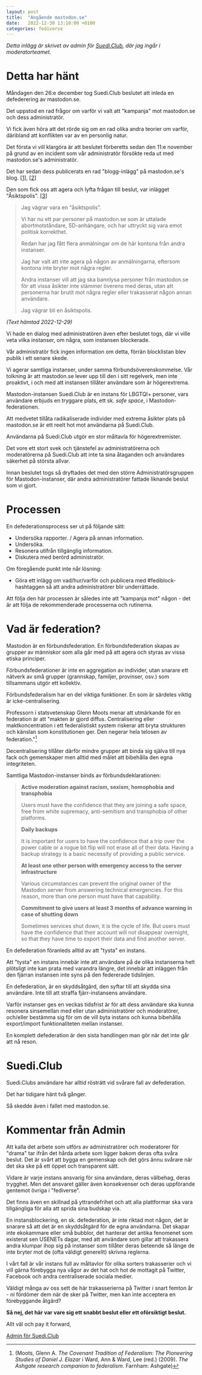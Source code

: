 ```yaml
---
layout: post
title:  "Angående mastodon.se"
date:   2022-12-30 13:10:00 +0100
categories: fediverse
---
```


*Detta inlägg är skrivet av admin för [Suedi.Club](4), där jag ingår i moderatorteamet.*
<!--more-->

# Detta har hänt

Måndagen den 26:e december tog Suedi.Club beslutet att inleda en defederering av mastodon.se.

Det uppstod en rad frågor om varför vi valt att "kampanja" mot mastodon.se och dess administratör.

Vi fick även höra att det rörde sig om en rad olika andra teorier om varför, däribland att konflikten var av en personlig natur.

Det första vi vill klargöra är att beslutet förberetts sedan den 11:e november på grund av en incident som vår administratör försökte reda ut med mastodon.se's administratör.

Det har sedan dess publicerats en rad "blogg-inlägg" på mastodon.se's blog. [[1]], [[2]]

Den som fick oss att agera och lyfta frågan till beslut, var inlägget "Åsiktspolis". [[3]]

>Jag vägrar vara en “åsiktspolis”.
>
>Vi har nu ett par personer på mastodon.se som är uttalade abortmotståndare, SD-anhängare, och har uttryckt sig vara emot politisk korrekthet.
>
>Redan har jag fått flera anmälningar om de här kontona från andra instanser.
>
>Jag har valt att inte agera på någon av anmälningarna, eftersom kontona inte bryter mot några regler.
>
>Andra instanser vill att jag ska bannlysa personer från mastodon.se för att vissa åsikter inte stämmer överens med deras, utan att personerna har brutit mot några regler eller trakasserat någon annan användare.
>
>Jag vägrar bli en åsiktspolis.

*(Text hämtad 2022-12-29)*

Vi hade en dialog med administratören även efter beslutet togs, där vi ville veta vilka instanser, om några, som instansen blockerade.

Vår administratör fick ingen information om detta, förrän blocklistan blev publik i ett senare skede.

Vi agerar samtliga instanser, under samma förbundsöverenskommelse. Vår tolkning är att mastodon.se lever upp till den i sitt regelverk, men inte proaktivt, i och med att instansen tillåter användare som är högerextrema. 

Mastodon-instansen Suedi.Club är en instans för LBGTQI+ personer, vars användare erbjuds en tryggare plats, ett sk. *safe space*, i Mastodon-federationen.

Att medvetet tillåta radikaliserade individer med extrema åsikter plats på mastodon.se är ett reelt hot mot användarna på Suedi.Club.

Användarna på Suedi.Club utgör en stor måltavla för högerextremister.

Det vore ett stort svek och tjänstefel av administratörerna och moderatörerna på Suedi.Club att inte ta sina åtaganden och användares säkerhet på största allvar.

Innan beslutet togs så dryftades det med den större Administratörsgruppen för Mastodon-instanser, där andra administratörer fattade liknande beslut som vi gjort.

# Processen

En defederationsprocess ser ut på följande sätt:

* Undersöka rapporter. / Agera på annan information.
* Undersöka.
* Resonera utifrån tillgänglig information.
* Diskutera med berörd administratör.

Om föregående punkt inte når lösning:

* Göra ett inlägg om vad/hur/varför och publicera med #fediblock-hashtaggen så att andra administratörer blir underrättade.

Att följa den här processen är således inte att "kampanja mot" någon - det är att följa de rekommenderade processerna och rutinerna.

# Vad är federation?

Mastodon är en förbundsfederation. En förbundsfederation skapas av grupper av människor som alla går med på att agera och styras av vissa etiska principer.

Förbundsfederationer är inte en aggregation av individer, utan snarare ett nätverk av små grupper (grannskap, familjer, provinser, osv.) som tillsammans utgör ett kollektiv.

Förbundsfederalism har en del viktiga funktioner. En som är särdeles viktig är icke-centralisering.

Professorn i statsvetenskap Glenn Moots menar att utmärkande för en federation är att "makten är gjord diffus. Centralisering eller maktkoncentration i ett federalistiskt system riskerar att bryta strukturen och känslan som konstitutionen ger. Den negerar hela telosen av federation."[^1]

Decentralisering tillåter därför mindre grupper att binda sig själva till nya fack och gemenskaper men alltid med målet att bibehålla den egna integriteten.

Samtliga Mastodon-instanser binds av förbundsdeklarationen:

>**Active moderation against racism, sexism, homophobia and transphobia**
>
>Users must have the confidence that they are joining a safe space, free from white supremacy, anti-semitism and transphobia of other platforms.
>
>**Daily backups**
>
>It is important for users to have the confidence that a trip over the power cable or a rogue bit flip will not erase all of their data. Having a backup strategy is a basic necessity of providing a public service.
>
>**At least one other person with emergency access to the server infrastructure**
>
>Various circumstances can prevent the original owner of the Mastodon server from answering technical emergencies. For this reason, more than one person must have that capability.
>
>**Commitment to give users at least 3 months of advance warning in case of shutting down**
>
>Sometimes services shut down, it is the cycle of life. But users must have the confidence that their account will not disappear overnight, so that they have time to export their data and find another server.


En defederation föranleds alltid av att "tysta" en instans.

Att "tysta" en instans innebär inte att användare på de olika instanserna helt plötsligt inte kan prata med varandra längre, det innebär att inläggen från den fjärran instansen inte syns på den federerade tidslinjen.

En defederation, är en skyddsåtgärd, den syftar till att skydda sina användare. Inte till att straffa fjärr-instansens användare.

Varför instanser ges en veckas tidsfrist är för att dess användare ska kunna resonera sinsemellan med eller utan administratörer och moderatörer, och/eller bestämma sig för om de vill byta instans och kunna bibehålla export/import funktionaliteten mellan instanser.

En komplett defederation är den sista handlingen man gör när det inte går att nå reson.


# Suedi.Club

Suedi.Clubs användare har alltid rösträtt vid svårare fall av defederation.

Det har tidigare hänt två gånger.

Så skedde även i fallet med mastodon.se.

# Kommentar från Admin

Att kalla det arbete som utförs av administratörer och moderatorer för "drama" tar ifrån det hårda arbete som ligger bakom deras ofta svåra beslut. Det är svårt att bygga en gemenskap och det görs ännu svårare när det ska ske på ett öppet och transparent sätt.

Vidare är varje instans ansvarig för sina användare, deras välbehag, deras trygghet.
Men det ansvaret gäller även konsekvenser och deras uppförande gentemot övriga i "fediverse".

Det finns även en skillnad på yttrandefrihet och att alla plattformar ska vara tillgängliga för alla att sprida sina budskap via.

En instansblockering, en sk. defederation, är inte riktad mot någon, det är snarare så att det är en skyddsåtgärd för de egna användarna.
Det skapar inte ekokammare eller små bubblor, det hanterar det antika fenomenet som existerat sen USENETs dagar, med att användare som gillar att trakassera andra klumpar ihop sig på instanser som tillåter deras beteende så länge de inte bryter mot de (ofta väldigt generellt) skrivna reglerna.

I vårt fall är vår instans full av måltavlor för olika sorters trakasserier och vi vill gärna förebygga nya vågor av det hat och hot de mottagit på Twitter, Facebook och andra centraliserade sociala medier.

Väldigt många av oss sett de här trakasserierna på Twitter i snart femton år - ni fördömer dem när de sker på Twitter, men kan inte acceptera en förebyggande åtgärd?

**Så nej, det här var vare sig ett snabbt beslut eller ett oförsiktigt beslut.**

Allt väl och pay it forward,

[Admin för Suedi.Club](5)

[1]: https://blog.mastodon.se/inl%C3%A4gg/v%C3%A4g-fram%C3%A5t/
[2]: https://blog.mastodon.se/inl%C3%A4gg/av-federering/
[3]: https://blog.mastodon.se/inl%C3%A4gg/%C3%A5siktspolis/
[4]: https://suedi.club/
[5]: https://suedi.club/@Admin

[^1]: (Moots, Glenn A. *The Covenant Tradition of Federalism: The Pioneering Studies of Daniel J. Elazar* i Ward, Ann & Ward, Lee (red.) (2009). *The Ashgate research companion to federalism*. Farnham: Ashgate)
